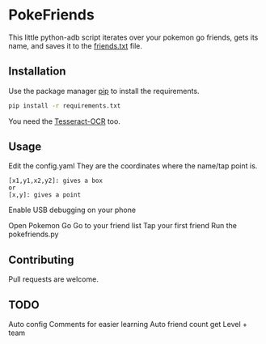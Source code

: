 # PokeFriends

This little python-adb script iterates over your pokemon go friends, gets its name, and saves it to the [friends.txt](https://github.com/davidfegyver/pokefriend/friends.txt) file.

## Installation

Use the package manager [pip](https://pip.pypa.io/en/stable/) to install the requirements.

```bash
pip install -r requirements.txt
```

You need the [Tesseract-OCR](https://tesseract-ocr.github.io/tessdoc/Downloads) too.


## Usage
Edit the config.yaml 
They are the coordinates where the name/tap point is. 
```
[x1,y1,x2,y2]: gives a box
or
[x,y]: gives a point
```

Enable USB debugging on your phone

Open Pokemon Go
Go to your friend list
Tap your first friend
Run the pokefriends.py



## Contributing
Pull requests are welcome.

## TODO

Auto config
Comments for easier learning
Auto friend count
get Level + team 